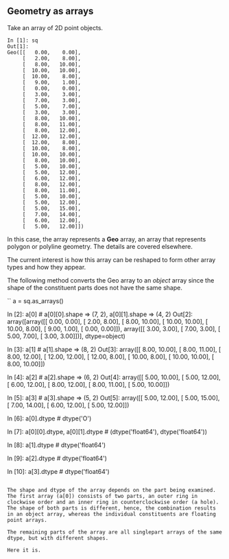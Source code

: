 ## Geometry as arrays ##

Take an array of 2D point objects.

```
In [1]: sq
Out[1]: 
Geo([[   0.00,    0.00],
     [   2.00,    8.00],
     [   8.00,   10.00],
     [  10.00,   10.00],
     [  10.00,    8.00],
     [   9.00,    1.00],
     [   0.00,    0.00],
     [   3.00,    3.00],
     [   7.00,    3.00],
     [   5.00,    7.00],
     [   3.00,    3.00],
     [   8.00,   10.00],
     [   8.00,   11.00],
     [   8.00,   12.00],
     [  12.00,   12.00],
     [  12.00,    8.00],
     [  10.00,    8.00],
     [  10.00,   10.00],
     [   8.00,   10.00],
     [   5.00,   10.00],
     [   5.00,   12.00],
     [   6.00,   12.00],
     [   8.00,   12.00],
     [   8.00,   11.00],
     [   5.00,   10.00],
     [   5.00,   12.00],
     [   5.00,   15.00],
     [   7.00,   14.00],
     [   6.00,   12.00],
     [   5.00,   12.00]])
```
In this case, the array represents a **Geo** array, an array that represents polygon or polyline geometry.  The details are covered elsewhere.

The current interest is how this array can be reshaped to form other array types and how they appear.

The following method converts the Geo array to an *object* array since the shape of the constituent parts does not have the same shape.

``
a = sq.as_arrays()

In [2]: a[0]  # a[0][0].shape => (7, 2), a[0][1].shape => (4, 2)
Out[2]: 
array([array([[   0.00,    0.00],
              [   2.00,    8.00],
              [   8.00,   10.00],
              [  10.00,   10.00],
              [  10.00,    8.00],
              [   9.00,    1.00],
              [   0.00,    0.00]]), array([[   3.00,    3.00],
                                           [   7.00,    3.00],
                                           [   5.00,    7.00],
                                           [   3.00,    3.00]])], dtype=object)


In [3]: a[1]  # a[1].shape => (8, 2)
Out[3]: 
array([[   8.00,   10.00],
       [   8.00,   11.00],
       [   8.00,   12.00],
       [  12.00,   12.00],
       [  12.00,    8.00],
       [  10.00,    8.00],
       [  10.00,   10.00],
       [   8.00,   10.00]])

In [4]: a[2]  # a[2].shape => (6, 2)
Out[4]: 
array([[   5.00,   10.00],
       [   5.00,   12.00],
       [   6.00,   12.00],
       [   8.00,   12.00],
       [   8.00,   11.00],
       [   5.00,   10.00]])

In [5]: a[3]  # a[3].shape => (5, 2)
Out[5]: 
array([[   5.00,   12.00],
       [   5.00,   15.00],
       [   7.00,   14.00],
       [   6.00,   12.00],
       [   5.00,   12.00]])

In [6]: a[0].dtype  # dtype('O')

In [7]: a[0][0].dtype, a[0][1].dtype  # (dtype('float64'), dtype('float64'))

In [8]: a[1].dtype  # dtype('float64')

In [9]: a[2].dtype  # dtype('float64')

In [10]: a[3].dtype  # dtype('float64')
```

The shape and dtype of the array depends on the part being examined.  The first array (a[0]) consists of two parts, an outer ring in clockwise order and an inner ring in counterclockwise order (a hole).  The shape of both parts is different, hence, the combination results in an object array, whereas the individual constituents are floating point arrays.

The remaining parts of the array are all singlepart arrays of the same dtype, but with different shapes.

Here it is.
